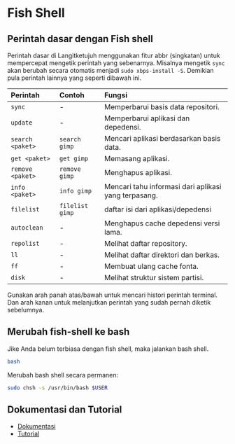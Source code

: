 # Fish Shell

## Perintah dasar dengan Fish shell

Perintah dasar di Langitketujuh menggunakan fitur abbr (singkatan) untuk mempercepat mengetik perintah yang sebenarnya. Misalnya mengetik `sync` akan berubah secara otomatis menjadi `sudo xbps-install -S`. Demikian pula perintah lainnya yang seperti dibawah ini.

Perintah            | Contoh          |Fungsi
 :---               | :---            | :---
`sync`              | -               | Memperbarui basis data repositori.
`update`            | -               | Memperbarui aplikasi dan depedensi.
`search <paket>`    | `search gimp`   | Mencari aplikasi berdasarkan basis data.
`get <paket>`       | `get gimp`      | Memasang aplikasi.
`remove <paket>`    | `remove gimp`   | Menghapus aplikasi.
`info <paket>`      | `info gimp`     | Mencari tahu informasi dari aplikasi yang terpasang.
`filelist`          | `filelist gimp` | daftar isi dari aplikasi/depedensi
`autoclean`         | -               | Menghapus cache depedensi versi lama.
`repolist`          | -               | Melihat daftar repository.
`ll`                | -               | Melihat daftar direktori dan berkas.
`ff`                | -               | Membuat ulang cache fonta.
`disk`              | -               | Melihat struktur sistem partisi.

Gunakan arah panah atas/bawah untuk mencari histori perintah terminal. Dan arah kanan untuk melanjutkan perintah yang sudah pernah diketik sebelumnya.

## Merubah fish-shell ke bash

Jike Anda belum terbiasa dengan fish shell, maka jalankan bash shell.

```bash
bash
```

Merubah bash shell secara permanen:

```bash
sudo chsh -s /usr/bin/bash $USER
```

## Dokumentasi dan Tutorial

- [Dokumentasi](https://fishshell.com/docs/current/index.html)
- [Tutorial](https://fishshell.com/docs/current/tutorial.html)
